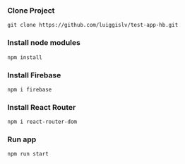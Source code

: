 ### Clone Project
```
git clone https://github.com/luiggislv/test-app-hb.git
```
### Install node modules
```
npm install
```

### Install Firebase
```
npm i firebase
```

### Install React Router
```
npm i react-router-dom
```
### Run app
```
npm run start
```
